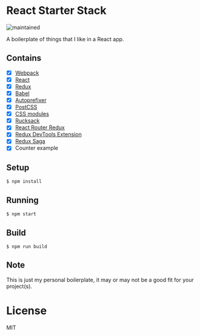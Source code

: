 # React Starter Stack
![maintained](https://img.shields.io/badge/maintained-%E2%9C%94-green.svg)

A boilerplate of things that I like in a React app.

## Contains

- [x] [Webpack](https://webpack.github.io)
- [x] [React](https://facebook.github.io/react/)
- [x] [Redux](https://github.com/reactjs/redux)
- [x] [Babel](https://babeljs.io/)
- [x] [Autoprefixer](https://github.com/postcss/autoprefixer)
- [x] [PostCSS](https://github.com/postcss/postcss)
- [x] [CSS modules](https://github.com/outpunk/postcss-modules)
- [x] [Rucksack](http://simplaio.github.io/rucksack/docs)
- [x] [React Router Redux](https://github.com/reactjs/react-router-redux)
- [x] [Redux DevTools Extension](https://github.com/zalmoxisus/redux-devtools-extension)
- [x] [Redux Saga](https://github.com/yelouafi/redux-saga)
- [x] Counter example

## Setup

```
$ npm install
```

## Running

```
$ npm start
```

## Build

```
$ npm run build
```

## Note

This is just my personal boilerplate, it may or may not be a good fit for your project(s).

# License

MIT

